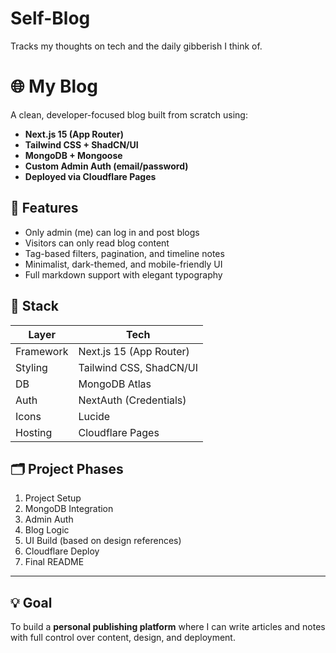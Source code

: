 # Self-Blog

Tracks my thoughts on tech and the daily gibberish I think of.

# 🌐 My Blog

A clean, developer-focused blog built from scratch using:

- **Next.js 15 (App Router)**
- **Tailwind CSS + ShadCN/UI**
- **MongoDB + Mongoose**
- **Custom Admin Auth (email/password)**
- **Deployed via Cloudflare Pages**

## 🚀 Features

- Only admin (me) can log in and post blogs
- Visitors can only read blog content
- Tag-based filters, pagination, and timeline notes
- Minimalist, dark-themed, and mobile-friendly UI
- Full markdown support with elegant typography

## 🔧 Stack

| Layer     | Tech                    |
| --------- | ----------------------- |
| Framework | Next.js 15 (App Router) |
| Styling   | Tailwind CSS, ShadCN/UI |
| DB        | MongoDB Atlas           |
| Auth      | NextAuth (Credentials)  |
| Icons     | Lucide                  |
| Hosting   | Cloudflare Pages        |

## 🗂️ Project Phases

1. Project Setup
2. MongoDB Integration
3. Admin Auth
4. Blog Logic
5. UI Build (based on design references)
6. Cloudflare Deploy
7. Final README

---

## 💡 Goal

To build a **personal publishing platform** where I can write articles and notes with full control over content, design, and deployment.
